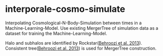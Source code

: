 # interporale-cosmo-simulate
Interpolating Cosmological-N-Body-Simulation between times in a Machine-Learning-Model. Use existing MergerTree of simulation data as a dataset for training the Machine-Learning-Model.<br>

Halo and subhalos are identified by Rockstar([Behroozi et al. 2013](https://ui.adsabs.harvard.edu/abs/2013ApJ...762..109B/abstract)). Consistent tree([Behroozi et al. 2013](http://adsabs.harvard.edu/abs/2013ApJ...763...18B)) is used for MergerTree construction.<br>

